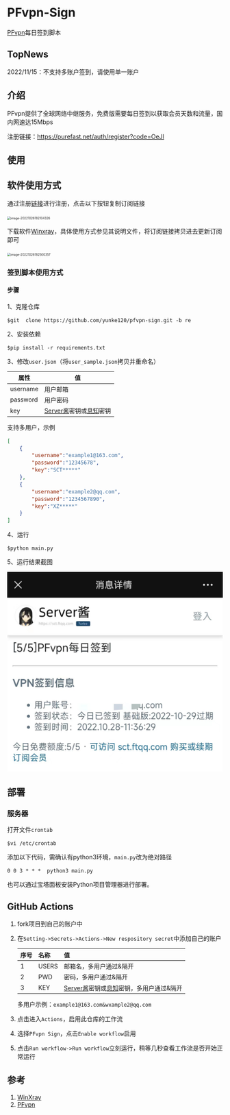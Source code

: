 # PFvpn-Sign

[PFvpn](https://purefast.net/)每日签到脚本

## TopNews

2022/11/15：不支持多账户签到，请使用单一账户



## 介绍

PFvpn提供了全球网络中继服务，免费版需要每日签到以获取会员天数和流量，国内网速达15Mbps

注册链接：https://purefast.net/auth/register?code=OeJl

## 使用

## 软件使用方式

通过注册[链接](https://purefast.net/auth/register?code=OeJl)进行注册，点击以下按钮复制订阅链接

<img src="figures/image-20221026182104326.png" alt="image-20221026182104326" style="zoom: 50%;" />

下载软件[Winxray](https://github.com/TheMRLL/WinXray.git)，具体使用方式参见其说明文件，将订阅链接拷贝进去更新订阅即可

<img src="figures/image-20221026182500357.png" alt="image-20221026182500357" style="zoom:50%;" />

### 签到脚本使用方式

#### 步骤

1、克隆仓库

```
$git  clone https://github.com/yunke120/pfvpn-sign.git -b re
```

2、安装依赖

```
$pip install -r requirements.txt
```

3、修改`user.json`（将`user_sample.json`拷贝并重命名）

| 属性     | 值                                                           |
| -------- | ------------------------------------------------------------ |
| username | 用户邮箱                                                     |
| password | 用户密码                                                     |
| key      | [Server酱](https://sct.ftqq.com/)密钥或[息知](https://xz.qqoq.net/#/index)密钥 |

支持多用户，示例

```json
[
    {
        "username":"example1@163.com",
        "password":"12345678",
        "key":"SCT*****"
    },
    {
        "username":"example2@qq.com",
        "password":"1234567890",
        "key":"XZ*****"
    }
]
```



4、运行

```
$python main.py
```

5、运行结果截图

<img src="figures/image-20221028120722114.png" alt="image-20221028120722114" style="zoom:50%;" />

## 部署

### 服务器

打开文件`crontab`

```
$vi /etc/crontab
```

添加以下代码，需确认有python3环境，`main.py`改为绝对路径

```
0 0 3 * * *  python3 main.py
```

也可以通过宝塔面板安装Python项目管理器进行部署。

## GitHub Actions

1. fork项目到自己的账户中

2. 在`Setting->Secrets->Actions->New respository secret`中添加自己的账户

   | 序号 | 名称  | 值                                                           |
   | ---- | ----- | ------------------------------------------------------------ |
   | 1    | USERS | 邮箱名，多用户通过&隔开                                      |
   | 2    | PWD   | 密码，多用户通过&隔开                                        |
   | 3    | KEY   | [Server酱](https://sct.ftqq.com/)密钥或[息知](https://xz.qqoq.net/#/index)密钥，多用户通过&隔开 |

   多用户示例：`example1@163.com&wxample2@qq.com`

3. 点击进入`Actions`，启用此仓库的工作流

4. 选择`PFvpn Sign`，点击`Enable workflow`启用

5. 点击`Run workflow->Run workflow`立刻运行，稍等几秒查看工作流是否开始正常运行

## 参考

1. [WinXray](https://github.com/TheMRLL/WinXray)
2. [PFvpn](https://purefast.net/)

